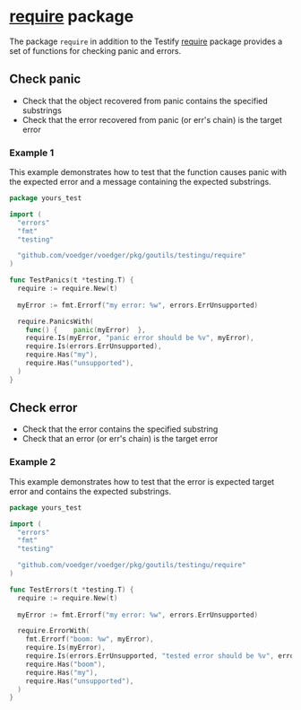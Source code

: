 # [require](https://pkg.go.dev/github.com/voedger/voedger/pkg/goutils/testingu/require) package

The package `require` in addition to the Testify [require](https://pkg.go.dev/github.com/stretchr/testify/require) package provides a set of functions for checking panic and errors.

## Check panic

- Check that the object recovered from panic contains the specified substrings
- Check that the error recovered from panic (or err's chain) is the target error

### Example 1

This example demonstrates how to test that the function causes panic with the expected error and a message containing the expected substrings.

```go
package yours_test

import (
  "errors"
  "fmt"
  "testing"

  "github.com/voedger/voedger/pkg/goutils/testingu/require"
)

func TestPanics(t *testing.T) {
  require := require.New(t)
  
  myError := fmt.Errorf("my error: %w", errors.ErrUnsupported)

  require.PanicsWith(
    func() {    panic(myError)  },
    require.Is(myError, "panic error should be %v", myError),
    require.Is(errors.ErrUnsupported),
    require.Has("my"),
    require.Has("unsupported"),
  )
}
```

## Check error

- Check that the error contains the specified substring
- Check that an error (or err's chain) is the target error

### Example 2

This example demonstrates how to test that the error is expected target error and contains the expected substrings.

```go
package yours_test

import (
  "errors"
  "fmt"
  "testing"

  "github.com/voedger/voedger/pkg/goutils/testingu/require"
)

func TestErrors(t *testing.T) {
  require := require.New(t)
  
  myError := fmt.Errorf("my error: %w", errors.ErrUnsupported)

  require.ErrorWith(
    fmt.Errorf("boom: %w", myError),
    require.Is(myError),
    require.Is(errors.ErrUnsupported, "tested error should be %v", errors.ErrUnsupported),
    require.Has("boom"),
    require.Has("my"),
    require.Has("unsupported"),
  )
}
```
